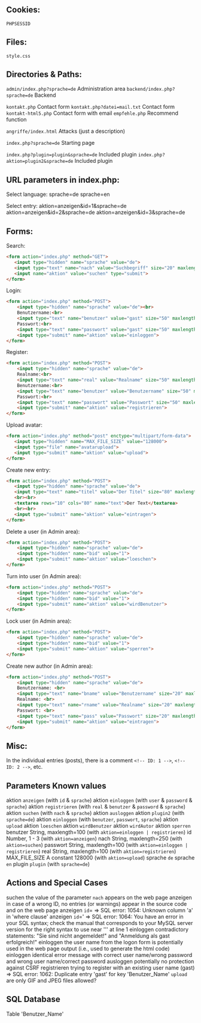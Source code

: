 Cookies:
-------------------------------------------------------------------------------
`PHPSESSID`


Files:
-------------------------------------------------------------------------------
`style.css`


Directories & Paths:
-------------------------------------------------------------------------------
`admin/index.php?sprache=de`              Administration area
`backend/index.php?sprache=de`            Backend

`kontakt.php`                             Contact form
`kontakt.php?datei=mail.txt`              Contact form
`kontakt-html5.php`                       Contact form with email
`empfehle.php`                            Recommend function

`angriffe/index.html`                     Attacks (just a description)

`index.php?sprache=de`                    Starting page

`index.php?plugin=plugin&sprache=de`      Included plugin
`index.php?aktion=plugin2&sprache=de`     Included plugin

URL parameters in index.php:
-------------------------------------------------------------------------------
Select language:
  sprache=de
  sprache=en

Select entry:
  aktion=anzeigen&id=1&sprache=de
  aktion=anzeigen&id=2&sprache=de
  aktion=anzeigen&id=3&sprache=de


Forms:
-------------------------------------------------------------------------------
Search:
```html
<form action="index.php" method="GET"> 
   <input type="hidden" name="sprache" value="de">
   <input type="text" name="nach" value="Suchbegriff" size="20" maxlength="250">
   <input name="aktion" value="suchen" type="submit">
</form>
```

Login:
```html
<form action="index.php" method="POST">  
    <input type="hidden" name="sprache" value="de"><br> 
    Benutzername:<br>  
    <input type="text" name="benutzer" value="gast" size="50" maxlength="100"><br> 
    Passwort:<br> 
    <input type="text" name="passwort" value="gast" size="50" maxlength="100"><br> 
    <input type="submit" name="aktion" value="einloggen"> 
</form>
```

Register:
```html
<form action="index.php" method="POST"> 
    <input type="hidden" name="sprache" value="de">     
    Realname:<br> 
    <input type="text" name="real" value="Realname" size="50" maxlength="100"><br>
    Benutzername:<br> 
    <input type="text" name="benutzer" value="Benutzername" size="50" maxlength="100"><br>
    Passwort:<br>
    <input type="text" name="passwort" value="Passwort" size="50" maxlength="100"><br>
    <input type="submit" name="aktion" value="registrieren">
</form>
```

Upload avatar:
```html
<form action="index.php" method="post" enctype="multipart/form-data"> 
   <input type="hidden" name="MAX_FILE_SIZE" value="128000"> 
   <input type="file" name="avatarupload"> 
   <input type="submit" name="aktion" value="upload"> 
</form>
```

Create new entry:
```html
<form action="index.php" method="POST"> 
   <input type="hidden" name="sprache" value="de"> 
   <input type="text" name="titel" value="Der Titel" size="80" maxlength="250"> 
   <br><br>  
   <textarea rows="10" cols="80" name="text">Der Text</textarea> 
   <br><br> 
   <input type="submit" name="aktion" value="eintragen"> 
</form>
```

Delete a user (in Admin area):
```html
<form action="index.php" method="POST"> 
    <input type="hidden" name="sprache" value="de"> 
    <input type="hidden" name="bid" value="1"> 
    <input type="submit" name="aktion" value="loeschen"> 
</form> 
```

Turn into user (in Admin area):
```html
<form action="index.php" method="POST"> 
    <input type="hidden" name="sprache" value="de"> 
    <input type="hidden" name="bid" value="1"> 
    <input type="submit" name="aktion" value="wirdBenutzer"> 
</form> 
```

Lock user (in Admin area):
```html
<form action="index.php" method="POST"> 
    <input type="hidden" name="sprache" value="de"> 
    <input type="hidden" name="bid" value="1"> 
    <input type="submit" name="aktion" value="sperren"> 
</form>
```

Create new author (in Admin area):
```html
<form action="index.php" method="POST"> 
    <input type="hidden" name="sprache" value="de">
    Benutzername: <br>
    <input type="text" name="bname" value="Benutzername" size="20" maxlength="250"> <br>
    Realname: <br>
    <input type="text" name="rname" value="Realname" size="20" maxlength="250"> <br>
    Passwort: <br>
    <input type="text" name="pass" value="Passwort" size="20" maxlength="250"> <br>
    <input type="submit" name="aktion" value="eintragen">
</form>
```

Misc:
-------------------------------------------------------------------------------
In the individual entries (posts), there is a comment `<!-- ID: 1 -->`, `<!-- ID: 2 -->`, etc.


Parameters     Known values
-------------------------------------------------------------------------------
aktion            `anzeigen` (with `id` & `sprache`)
aktion            `einloggen` (with `user` & `password` & `sprache`)
aktion            `registrieren` (with `real` & `benutzer` & `password` & `sprache`)
aktion            `suchen` (with `nach` & `sprache`)
aktion            `ausloggen`
aktion            `plugin2` (with `sprache=de`)
aktion            `einloggen` (with `benutzer`, `passwort`, `sprache`)
aktion            `upload`
aktion            `loeschen`
aktion            `wirdBenutzer`
aktion            `wirdAutor`
aktion            `sperren`
benutzer          String, maxlength=100 (with `aktion=einloggen | registrieren`)
id                Number, 1 - 3 (with `aktion=anzeigen`)
nach              String, maxlength=250 (with `aktion=suchen`)
passwort          String, maxlength=100 (with `aktion=einloggen | registrieren`)
real              String, maxlength=100 (with `aktion=registrieren`)
MAX_FILE_SIZE     A constant 128000 (with `aktion=upload`)
sprache           `de`
sprache           `en`
plugin            `plugin` (with `sprache=de`)



Actions and Special Cases
-------------------------------------------------------------------------------
suchen         the value of the parameter `nach` appears on the web page
anzeigen       in case of a wrong ID, no entries (or warnings) appear in the source code and on the web page
anzeigen       `id`=<letter> => SQL error: 1054: Unknown column 'a' in 'where clause'
anzeigen       `id`=' => SQL error: 1064: You have an error in your SQL syntax; check the manual that corresponds to your MySQL server version for the right syntax to use near ''' at line 1
einloggen      contradictory statements: "Sie sind nicht angemeldet!" and "Anmeldung als gast erfolgreich!"
einloggen      the user name from the logon form is potentially used in the web page output (i.e., used to generate the html code)
einloggen      identical error message with correct user name/wrong password and wrong user name/correct password
ausloggen      potentially no protection against CSRF
registrieren   trying to register with an existing user name (gast) => SQL error: 1062: Duplicate entry 'gast' for key 'Benutzer_Name'
`upload`       are only GIF and JPEG files allowed?       


SQL Database
-------------------------------------------------------------------------------
Table          'Benutzer_Name'
